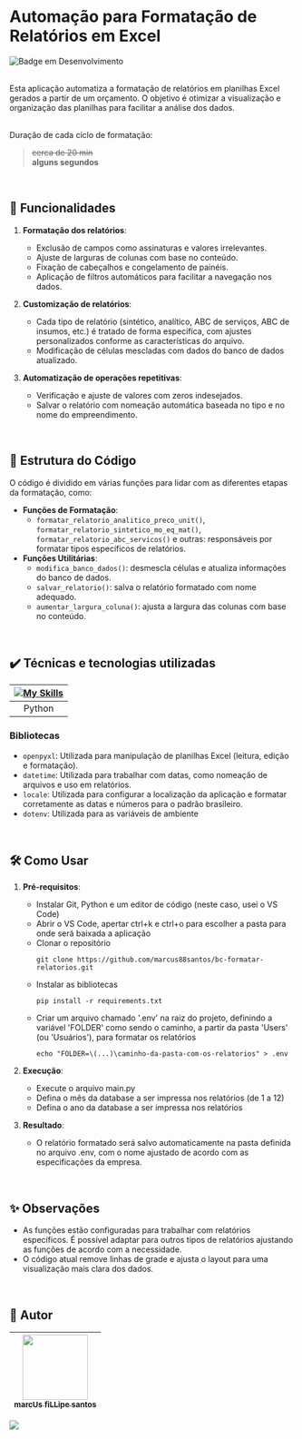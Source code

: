 # Automação para Formatação de Relatórios em Excel

![Badge em Desenvolvimento](http://img.shields.io/static/v1?label=STATUS&message=EM%20DESENVOLVIMENTO&color=GREEN&style=for-the-badge)

<br />
Esta aplicação automatiza a formatação de relatórios em planilhas Excel gerados a partir de um orçamento. O objetivo é otimizar a visualização e organização das planilhas para facilitar a análise dos dados.<br />
<br />

Duração de cada ciclo de formatação:<br />
>~~cerca de 20 min~~<br />
>**alguns segundos**

<br />

## :hammer: Funcionalidades

1. **Formatação dos relatórios**:
   - Exclusão de campos como assinaturas e valores irrelevantes.
   - Ajuste de larguras de colunas com base no conteúdo.
   - Fixação de cabeçalhos e congelamento de painéis.
   - Aplicação de filtros automáticos para facilitar a navegação nos dados.
2. **Customização de relatórios**:

   - Cada tipo de relatório (sintético, analítico, ABC de serviços, ABC de insumos, etc.) é tratado de forma específica, com ajustes personalizados conforme as características do arquivo.
   - Modificação de células mescladas com dados do banco de dados atualizado.

3. **Automatização de operações repetitivas**:
   - Verificação e ajuste de valores com zeros indesejados.
   - Salvar o relatório com nomeação automática baseada no tipo e no nome do empreendimento.

<br />

## :page_facing_up: Estrutura do Código

O código é dividido em várias funções para lidar com as diferentes etapas da formatação, como:

- **Funções de Formatação**:
  - `formatar_relatorio_analitico_preco_unit()`, `formatar_relatorio_sintetico_mo_eq_mat()`, `formatar_relatorio_abc_servicos()` e outras: responsáveis por formatar tipos específicos de relatórios.
- **Funções Utilitárias**:
  - `modifica_banco_dados()`: desmescla células e atualiza informações do banco de dados.
  - `salvar_relatorio()`: salva o relatório formatado com nome adequado.
  - `aumentar_largura_coluna()`: ajusta a largura das colunas com base no conteúdo.

<br />

## ✔️ Técnicas e tecnologias utilizadas

| [![My Skills](https://skillicons.dev/icons?i=py)]() |
| :-------------------------------------------------: |
|                       Python                        |

### Bibliotecas

- `openpyxl`: Utilizada para manipulação de planilhas Excel (leitura, edição e formatação).
- `datetime`: Utilizada para trabalhar com datas, como nomeação de arquivos e uso em relatórios.
- `locale`: Utilizada para configurar a localização da aplicação e formatar corretamente as datas e números para o padrão brasileiro.
- `dotenv`: Utilizada para as variáveis de ambiente

<br />

## 🛠️ Como Usar

1. **Pré-requisitos**:
   - Instalar Git, Python e um editor de código (neste caso, usei o VS Code)
   - Abrir o VS Code, apertar ctrl+k e ctrl+o para escolher a pasta para onde será baixada a aplicação 
   - Clonar o repositório
      ```
      git clone https://github.com/marcus88santos/bc-formatar-relatorios.git
      ```
   - Instalar as bibliotecas
     ```
     pip install -r requirements.txt
     ```
   - Criar um arquivo chamado '.env' na raiz do projeto, definindo a variável 'FOLDER' como sendo o caminho, a partir da pasta 'Users' (ou 'Usuários'), para formatar os relatórios
     ```
     echo "FOLDER=\(...)\caminho-da-pasta-com-os-relatorios" > .env
     ```
3. **Execução**:

   - Execute o arquivo main.py
   - Defina o mês da database a ser impressa nos relatórios (de 1 a 12)
   - Defina o ano da database a ser impressa nos relatórios

4. **Resultado**:
   - O relatório formatado será salvo automaticamente na pasta definida no arquivo .env, com o nome ajustado de acordo com as especificações da empresa.

<br />

## ✨ Observações

- As funções estão configuradas para trabalhar com relatórios específicos. É possível adaptar para outros tipos de relatórios ajustando as funções de acordo com a necessidade.
- O código atual remove linhas de grade e ajusta o layout para uma visualização mais clara dos dados.

<br />

## 🚶 Autor

| [<img loading="lazy" src="https://github.com/marcus88santos.png?size=115" width=115><br><sub>marcUs fiLLipe santos</sub>](https://github.com/marcus88santos) |
| :----------------------------------------------------------------------------------------------------------------------------------------------------------: |

<div>
<a href="https://www.linkedin.com/in/marcus88santos" target="_blank">
<img loading="lazy" src="https://img.shields.io/badge/-LinkedIn-%230077B5?style=for-the-badge&logo=linkedin&logoColor=white"></a>   
</div>
